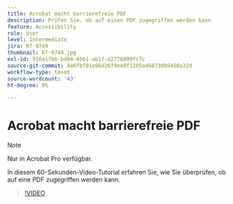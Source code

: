 ```yaml
---
title: Acrobat macht barrierefreie PDF
description: Prüfen Sie, ob auf einen PDF zugegriffen werden kann
feature: Accessibility
role: User
level: Intermediate
jira: KT-9749
thumbnail: KT-9749.jpg
exl-id: 916a17bb-bd84-4561-ab1f-e2776099fcfc
source-git-commit: 4e6fbf91e96d26f9ee8f1105ad68738b9450a32d
workflow-type: tm+mt
source-wordcount: '43'
ht-degree: 0%

---
```


# Acrobat macht barrierefreie PDF

>[!NOTE]
>
>Nur in Acrobat Pro verfügbar.

In diesem 60-Sekunden-Video-Tutorial erfahren Sie, wie Sie überprüfen, ob auf eine PDF zugegriffen werden kann.

>[!VIDEO](https://video.tv.adobe.com/v/3409530?quality=12&learn=on&hidetitle=true&captions=ger)
